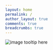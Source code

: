 ```yaml
---
layout: home
permalink: /
author_layout: true
comments: true
breadcrumbs: true
---
```


![image tooltip here](/assets/code-01.jpg)
